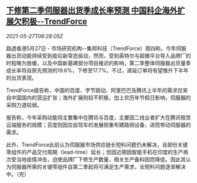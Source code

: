 <!--1622104263000-->
[下修第二季伺服器出货季成长率预测 中国科企海外扩展欠积极--TrendForce](https://cn.reuters.com/article/trendforce-q2-server-delivery-0527-idCNKCS2D80VH)
------

<div><i>2021-05-27T08:28:05Z</i></div><p>路透香港5月27日 - 市场研究机构--集邦科技（TrendForce）周四称，今年伺服器出货动能持续受到疫后新常态驱动，然而，受到英特尔与超微平台导入品牌厂的时程略为放缓，以及中国新基建部分项目推迟的影响，第二季整体伺服器出货量季成长率将自原先预测的19.6%，下修至17.7%。不过，递延订单将有望推升下半年的出货表现。</p><p>TrendForce报告称，中国的百度、字节跳动、阿里巴巴及腾讯上半年的需求仅来自中国国内的营运扩张；海外扩展则较不积极，加上农历年节假日影响，伺服器的采购力道较弱。</p><p>报告称，今年采购动能将主要集中在腾讯与百度，主要因二线业者扩大在腾讯租赁云端服务的规模；百度则因应自驾车的发展侧重布建路侧设备，进而带动伺服器的需求。</p><p>此外，TrendForce此前认为伺服器市场供应链长短料问题仍未解决，且部份关键零组件的产品交付周期（lead-time）延长；但因近期因智能手机在印度的生产再次受当地疫情冲击，迫使品牌厂下修生产数量，相关生产备料因而降低。因此其认为伺服器所需的关键零组件自第二季起将可满足生产需求，长短料问题逐渐解决中。（完）</p>
